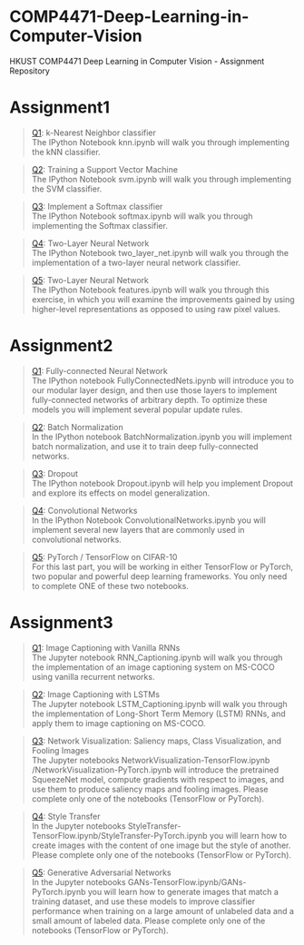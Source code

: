 # COMP4471-Deep-Learning-in-Computer-Vision
HKUST COMP4471 Deep Learning in Computer Vision - Assignment Repository  

# Assignment1
> [Q1](assignment1/knn.ipynb): k-Nearest Neighbor classifier  
> The IPython Notebook knn.ipynb will walk you through implementing the kNN classifier.

> [Q2](assignment1/svm.ipynb): Training a Support Vector Machine  
> The IPython Notebook svm.ipynb will walk you through implementing the SVM classifier.

> [Q3](assignment1/softmax.ipynb): Implement a Softmax classifier  
> The IPython Notebook softmax.ipynb will walk you through implementing the Softmax classifier.

> [Q4](assignment1/two_layer_net.ipynb): Two-Layer Neural Network  
> The IPython Notebook two_layer_net.ipynb will walk you through the implementation of a two-layer neural network classifier.

> [Q5](assignment1/features.ipynb): Two-Layer Neural Network  
> The IPython Notebook features.ipynb will walk you through this exercise, in which you will examine the improvements gained by using higher-level representations as opposed to using raw pixel values.

# Assignment2
> [Q1](assignment2/FullyConnectedNets.ipynb): Fully-connected Neural Network  
The IPython notebook FullyConnectedNets.ipynb will introduce you to our modular layer design, and then use those layers to implement fully-connected networks of arbitrary depth. To optimize these models you will implement several popular update rules.

> [Q2](assignment2/BatchNormalization.ipynb): Batch Normalization  
In the IPython notebook BatchNormalization.ipynb you will implement batch normalization, and use it to train deep fully-connected networks.

> [Q3](assignment2/Dropout.ipynb): Dropout  
> The IPython notebook Dropout.ipynb will help you implement Dropout and explore its effects on model generalization.

> [Q4](assignment2/ConvolutionalNetworks.ipynb): Convolutional Networks  
> In the IPython Notebook ConvolutionalNetworks.ipynb you will implement several new layers that are commonly used in convolutional networks.

> [Q5](assignment2/PyTorch.ipynb): PyTorch / TensorFlow on CIFAR-10  
> For this last part, you will be working in either TensorFlow or PyTorch, two popular and powerful deep learning frameworks. You only need to complete ONE of these two notebooks.

# Assignment3
> [Q1](assignment3/RNN_Captioning.ipynb): Image Captioning with Vanilla RNNs  
> The Jupyter notebook RNN_Captioning.ipynb will walk you through the implementation of an image captioning system on MS-COCO using vanilla recurrent networks.

> [Q2](assignment3/LSTM_Captioning.ipynb): Image Captioning with LSTMs  
> The Jupyter notebook LSTM_Captioning.ipynb will walk you through the implementation of Long-Short Term Memory (LSTM) RNNs, and apply them to image captioning on MS-COCO.

> [Q3](assignment3/NetworkVisualization-PyTorch.ipynb): Network Visualization: Saliency maps, Class Visualization, and Fooling Images  
> The Jupyter notebooks NetworkVisualization-TensorFlow.ipynb /NetworkVisualization-PyTorch.ipynb will introduce the pretrained SqueezeNet model, compute gradients with respect to images, and use them to produce saliency maps and fooling images. Please complete only one of the notebooks (TensorFlow or PyTorch).

> [Q4](assignment3/StyleTransfer-PyTorch.ipynb): Style Transfer   
> In the Jupyter notebooks StyleTransfer-TensorFlow.ipynb/StyleTransfer-PyTorch.ipynb you will learn how to create images with the content of one image but the style of another. Please complete only one of the notebooks (TensorFlow or PyTorch).
 
> [Q5](assignment3/GANs-PyTorch.ipynb): Generative Adversarial Networks  
> In the Jupyter notebooks GANs-TensorFlow.ipynb/GANs-PyTorch.ipynb you will learn how to generate images that match a training dataset, and use these models to improve classifier performance when training on a large amount of unlabeled data and a small amount of labeled data. Please complete only one of the notebooks (TensorFlow or PyTorch).
